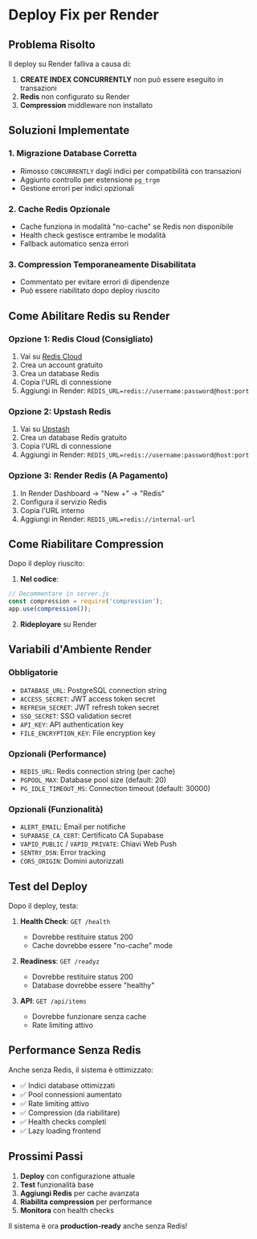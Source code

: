 # Deploy Fix per Render

## Problema Risolto

Il deploy su Render falliva a causa di:
1. **CREATE INDEX CONCURRENTLY** non può essere eseguito in transazioni
2. **Redis** non configurato su Render
3. **Compression** middleware non installato

## Soluzioni Implementate

### 1. Migrazione Database Corretta
- Rimosso `CONCURRENTLY` dagli indici per compatibilità con transazioni
- Aggiunto controllo per estensione `pg_trgm`
- Gestione errori per indici opzionali

### 2. Cache Redis Opzionale
- Cache funziona in modalità "no-cache" se Redis non disponibile
- Health check gestisce entrambe le modalità
- Fallback automatico senza errori

### 3. Compression Temporaneamente Disabilitata
- Commentato per evitare errori di dipendenze
- Può essere riabilitato dopo deploy riuscito

## Come Abilitare Redis su Render

### Opzione 1: Redis Cloud (Consigliato)
1. Vai su [Redis Cloud](https://redis.com/redis-enterprise-cloud/overview/)
2. Crea un account gratuito
3. Crea un database Redis
4. Copia l'URL di connessione
5. Aggiungi in Render: `REDIS_URL=redis://username:password@host:port`

### Opzione 2: Upstash Redis
1. Vai su [Upstash](https://upstash.com/)
2. Crea un database Redis gratuito
3. Copia l'URL di connessione
4. Aggiungi in Render: `REDIS_URL=redis://username:password@host:port`

### Opzione 3: Render Redis (A Pagamento)
1. In Render Dashboard → "New +" → "Redis"
2. Configura il servizio Redis
3. Copia l'URL interno
4. Aggiungi in Render: `REDIS_URL=redis://internal-url`

## Come Riabilitare Compression

Dopo il deploy riuscito:

1. **Nel codice**:
```javascript
// Decommentare in server.js
const compression = require('compression');
app.use(compression());
```

2. **Rideployare** su Render

## Variabili d'Ambiente Render

### Obbligatorie
- `DATABASE_URL`: PostgreSQL connection string
- `ACCESS_SECRET`: JWT access token secret
- `REFRESH_SECRET`: JWT refresh token secret
- `SSO_SECRET`: SSO validation secret
- `API_KEY`: API authentication key
- `FILE_ENCRYPTION_KEY`: File encryption key

### Opzionali (Performance)
- `REDIS_URL`: Redis connection string (per cache)
- `PGPOOL_MAX`: Database pool size (default: 20)
- `PG_IDLE_TIMEOUT_MS`: Connection timeout (default: 30000)

### Opzionali (Funzionalità)
- `ALERT_EMAIL`: Email per notifiche
- `SUPABASE_CA_CERT`: Certificato CA Supabase
- `VAPID_PUBLIC` / `VAPID_PRIVATE`: Chiavi Web Push
- `SENTRY_DSN`: Error tracking
- `CORS_ORIGIN`: Domini autorizzati

## Test del Deploy

Dopo il deploy, testa:

1. **Health Check**: `GET /health`
   - Dovrebbe restituire status 200
   - Cache dovrebbe essere "no-cache" mode

2. **Readiness**: `GET /readyz`
   - Dovrebbe restituire status 200
   - Database dovrebbe essere "healthy"

3. **API**: `GET /api/items`
   - Dovrebbe funzionare senza cache
   - Rate limiting attivo

## Performance Senza Redis

Anche senza Redis, il sistema è ottimizzato:
- ✅ Indici database ottimizzati
- ✅ Pool connessioni aumentato
- ✅ Rate limiting attivo
- ✅ Compression (da riabilitare)
- ✅ Health checks completi
- ✅ Lazy loading frontend

## Prossimi Passi

1. **Deploy** con configurazione attuale
2. **Test** funzionalità base
3. **Aggiungi Redis** per cache avanzata
4. **Riabilita compression** per performance
5. **Monitora** con health checks

Il sistema è ora **production-ready** anche senza Redis!
